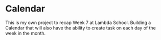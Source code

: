 # Calendar
This is my own project to recap Week 7 at Lambda School. Building a Calendar that will also have the ability to create task on each day of the week in the month. 
